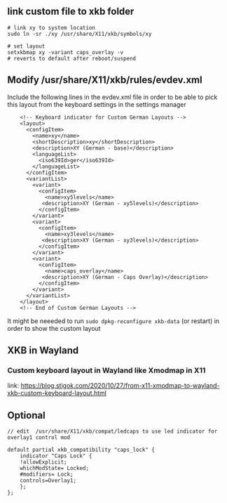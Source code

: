 ## link custom file to xkb folder

```
# link xy to system location
sudo ln -sr ./xy /usr/share/X11/xkb/symbols/xy

# set layout
setxkbmap xy -variant caps_overlay -v
# reverts to default after reboot/suspend
```

## Modify /usr/share/X11/xkb/rules/evdev.xml

Include the following lines in the evdev.xml file in order to be able to pick this layout 
from the keyboard settings in the settings manager 


```
    <!-- Keyboard indicator for Custom German Layouts -->
    <layout>
      <configItem>
        <name>xy</name>
        <shortDescription>xy</shortDescription>
        <description>XY (German - base)</description>
        <languageList>
          <iso639Id>ger</iso639Id>
        </languageList>
      </configItem>
      <variantList>
        <variant>
          <configItem>
            <name>xy5levels</name>
           <description>XY (German - xy5levels)</description>
          </configItem>
        </variant>
        <variant>
          <configItem>
            <name>xy3levels</name>
           <description>XY (German - xy3levels)</description>
          </configItem>
        </variant>
        <variant>
          <configItem>
            <name>caps_overlay</name>
           <description>XY (German - Caps Overlay)</description>
          </configItem>
        </variant>
      </variantList>
    </layout>
    <!-- End of Custom German Layouts -->
```

It might be neeeded to run `sudo dpkg-reconfigure xkb-data` (or restart) in order to show the custom layout

##  XKB in Wayland 

### Custom keyboard layout in Wayland like Xmodmap in X11

link: https://blog.stigok.com/2020/10/27/from-x11-xmodmap-to-wayland-xkb-custom-keyboard-layout.html


## Optional 


```
// edit  /usr/share/X11/xkb/compat/ledcaps to use led indicator for overlay1 control mod

default partial xkb_compatibility "caps_lock" {
    indicator "Caps Lock" {
	!allowExplicit;
	whichModState= Locked;
	#modifiers= Lock;
	controls=Overlay1;
    };
};

```
